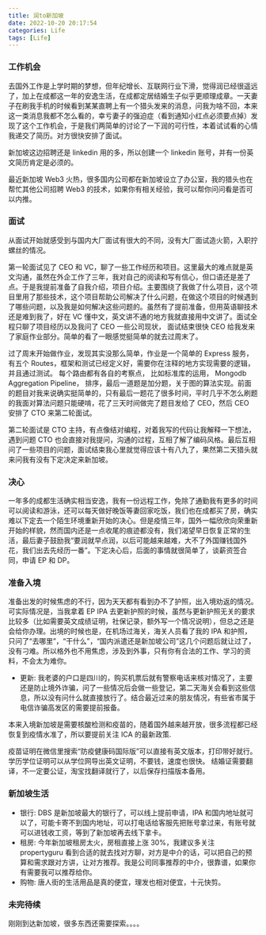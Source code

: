 ```yaml
---
title: 润to新加坡
date: 2022-10-20 20:17:54
categories: Life
tags: [Life]
---
```


### 工作机会

去国外工作是上学时期的梦想，但年纪增长、互联网行业下滑，觉得润已经很遥远了，加上在成都这一年的安逸生活，在成都定居结婚生子似乎更顺理成章。一天妻子在刷我手机的时候看到某某直聘上有一个猎头发来的消息，问我为啥不回，本来这一类消息我都不怎么看的，幸亏妻子的强迫症（看到通知小红点必须要点掉）发现了这个工作机会，于是我们两简单的讨论了一下润的可行性，本着试试看的心情我递交了简历。对方很快安排了面试。

<!--more-->

新加坡这边招聘还是 linkedin 用的多，所以创建一个 linkedin 账号，并有一份英文简历肯定是必须的。

最近新加坡 Web3 火热，很多国内公司都在新加坡设立了办公室，我的猎头也在帮忙其他公司招聘 Web3 的技术，如果你有相关经验，我可以帮你问问看是否可以内推。

### 面试

从面试开始就感受到与国内大厂面试有很大的不同，没有大厂面试造火箭，入职拧螺丝的情况。

第一轮面试见了 CEO 和 VC，聊了一些工作经历和项目。这里最大的难点就是英文沟通，虽然在外企工作了三年，我对自己的阅读和写有信心，但口语还是差了点。于是我提前准备了自我介绍，项目介绍。主要围绕了我做了什么项目，这个项目里用了那些技术，这个项目帮助公司解决了什么问题，在做这个项目的时候遇到了哪些问题，以及我是如何解决这些问题的。虽然有了提前准备，但用英语聊技术还是难到我了，好在 VC 懂中文，英文讲不通的地方我就直接用中文讲了。面试全程只聊了项目经历以及我问了 CEO 一些公司现状， 面试结束很快 CEO 给我发来了家庭作业部分。简单的看了一眼感觉挺简单的就去过周末了。

过了周末开始做作业，发现其实没那么简单，作业是一个简单的 Express 服务，有五个 Routes，框架和测试已经定义好，需要你在注释的地方实现需要的逻辑，并且通过测试。 每个路由都有各自的考察点， 比如标准库的运用， Mongodb Aggregation Pipeline， 排序，最后一道题是加分题，关于图的算法实现。前面的题目对我来说确实挺简单的，只有最后一题花了很多时间，平时几乎不怎么刷题的我面对算法问题只能硬啃，花了三天时间做完了题目发给了 CEO，然后 CEO 安排了 CTO 来第二轮面试。

第二轮面试是 CTO 主持，有点像结对编程，对着我写的代码让我解释一下想法，遇到问题 CTO 也会直接对我提问，沟通的过程，互相了解了编码风格。最后互相问了一些项目的问题，面试结束我心里就觉得应该十有八九了，果然第二天猎头就来问我有没有下定决定来新加坡。

### 决心

一年多的成都生活确实相当安逸，我有一份远程工作，免除了通勤我有更多的时间可以阅读和游泳，还可以每天做好晚饭等妻回家吃饭，我们也在成都买了房，确实难以下定去一个陌生环境重新开始的决心。但是疫情三年，国外一幅欣欣向荣重新开始的样貌，然而国内还是一点收尾的痕迹都没有，我们渴望早日恢复正常的生活，最后妻子鼓励我“要润就早点润，以后可能越来越难，大不了外国赚钱国外花，我们出去先经历一番”。下定决心后，后面的事情就很简单了，谈薪资签合同，申请 EP 和 DP。

### 准备入境

准备出发的时候焦虑的不行，因为天天都有看到办不了护照，出入境劝返的情况。可实际情况是，当我拿着 EP IPA 去更新护照的时候，虽然与更新护照无关的要求比较多（比如需要英文成绩证明，社保记录，额外写一个情况说明），但总之还是会给你办理。出境的时候也是，在机场过海关，海关人员看了我的 IPA 和护照，只问了“去哪里”，“干什么”，“国内派遣还是新加坡公司”这几个问题后就让过了，没有刁难。所以格外也不用焦虑，涉及到外事，只有你有合法的工作、学习的资料，不会太为难你。

- 更新:
  我老婆的户口是四川的，购买机票后就有警察电话来核对情况了，主要还是防止境外诈骗，问了一些情况后会做一些登记，第二天海关会看到这些信息，所以没有问什么就直接放行了。结合最近过来的朋友情况，有些省市属于电信诈骗高发区的需要提前报备。

本来入境新加坡是需要核酸检测和疫苗的，随着国外越来越开放，很多流程都已经恢复到疫情水准了，所以要提前关注 ICA 的最新政策.

疫苗证明在微信里搜索“防疫健康码国际版”可以直接有英文版本，打印带好就行。
学历学位证明可以从学位网导出英文证明，不要钱，速度也很快。
结婚证需要翻译，不一定要公证，淘宝找翻译就行了，以后保存扫描版本备用。

### 新加坡生活

- 银行: DBS 是新加坡最大的银行了，可以线上提前申请，IPA 和国内地址就可以了，可能卡寄不到国内地址，可以打电话给客服先把账号拿过来，有账号就可以进钱收工资，等到了新加坡再去线下拿卡。
- 租房: 今年新加坡租房太火，房租直接上涨 30%，我建议多关注 propertyguru 看到合适的就去找对方聊，对方是中介的话，可以把自己的预算和需求跟对方讲，让对方推荐。我是公司同事推荐的中介，很靠谱，如果你有需要我可以推荐给你。
- 购物: 唐人街的生活用品是真的便宜，理发也相对便宜，十元快剪。

### 未完待续

刚刚到达新加坡，很多东西还需要探索。。。。
